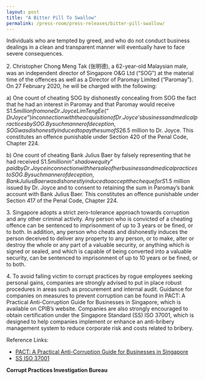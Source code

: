 ```yaml
---
layout: post
title: "A Bitter Pill To Swallow"
permalink: /press-room/press-releases/bitter-pill-swallow/
---
```

Individuals who are tempted by greed, and who do not conduct business dealings in a clean and transparent manner will eventually have to face severe consequences.

2\.       Christopher Chong Meng Tak (张明德), a 62-year-old Malaysian male, was an independent director of Singapore O&G Ltd (“SOG”) at the material time of the offences as well as a Director of Paromay Limited (“Paromay”). On 27 February 2020, he will be charged with the following:

a) One count of cheating SOG by dishonestly concealing from SOG the fact that he had an interest in Paromay and that Paromay would receive S$1.5 million from one Dr. Joyce Lim Teng Ee (“Dr Joyce”) in connection with the acquisition of Dr. Joyce’s business and medical practices by SOG.  By such manner of deception, SOG was dishonestly induced to pay the sum of S$26.5 million to Dr. Joyce. This constitutes an offence punishable under Section 420 of the Penal Code, Chapter 224. 

b) One count of cheating Bank Julius Baer by falsely representing that he had received S$1.5 million in “shadow equity” paid by Dr. Joyce in connection with her sale of her business and medical practices to SOG. By such manner of deception, Bank Julius Baer was dishonestly induced to accept the cheque for S$1.5 million issued by Dr. Joyce and to consent to retaining the sum in Paromay’s bank account with Bank Julius Baer. This constitutes an offence punishable under Section 417 of the Penal Code, Chapter 224.

3\.       Singapore adopts a strict zero-tolerance approach towards corruption and any other criminal activity. Any person who is convicted of a cheating offence can be sentenced to imprisonment of up to 3 years or be fined, or to both. In addition, any person who cheats and dishonestly induces the person deceived to deliver any property to any person, or to make, alter or destroy the whole or any part of a valuable security, or anything which is signed or sealed, and which is capable of being converted into a valuable security, can be sentenced to imprisonment of up to 10 years or be fined, or to both.

4\.       To avoid falling victim to corrupt practices by rogue employees seeking personal gains, companies are strongly advised to put in place robust procedures in areas such as procurement and internal audit. Guidance for companies on measures to prevent corruption can be found in PACT: A Practical Anti-Corruption Guide for Businesses in Singapore, which is available on CPIB’s website. Companies are also strongly encouraged to obtain certification under the Singapore Standard (SS) ISO 37001, which is designed to help companies implement or enhance an anti-bribery management system to reduce corporate risk and costs related to bribery.

Reference Links:
* [PACT: A Practical Anti-Corruption Guide for Businesses in Singapore](/research-room/publications/anti-corruption-guide-for-businesses/)<br>
* [SS ISO 37001](/research-room/publications/ss-iso-37001/)
 
**Corrupt Practices Investigation Bureau**

